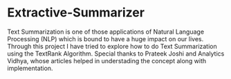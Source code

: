 # Extractive-Summarizer
Text Summarization is one of those applications of Natural Language Processing (NLP) which is bound to have a huge impact on our lives.
Through this project I have tried to explore how to do Text Summarization using the TextRank Algorithm.
Special thanks to Prateek Joshi and Analytics Vidhya, whose articles helped in understading the concept along with implementation.
